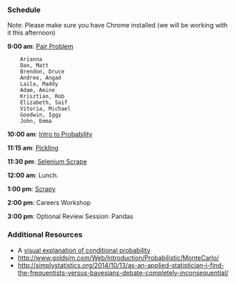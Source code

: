 ### Schedule

Note: Please make sure you have Chrome installed (we will be working with it this afternoon) 

**9:00 am**: [Pair Problem](pair.md)

		Arianna
		Dan, Matt
		Brendon, Druce
		Andree, Angad
		Laila, Maddy
		Adam, Amine
		Krisztian, Rob
		Elizabeth, Saif
		Vitoria, Michael
		Goodwin, Iggy
		John, Emma

**10:00 am**: [Intro to Probability](intro_to_probability.ipynb)

**11:15 am**: [Pickling](Pickling_Python_Objects.ipynb)

**11:30 pm**: [Selenium Scrape](web_scraping_selenium.ipynb)

**12:00 am**: Lunch.

**1:00 pm**: [Scrapy](intro_to_scrapy.ipynb)

**2:00 pm**: Careers Workshop

**3:00 pm**: Optional Review Session: Pandas



### Additional Resources
 
 * A [visual explanation of conditional probability](http://setosa.io/conditional/)
 * http://www.goldsim.com/Web/Introduction/Probabilistic/MonteCarlo/
 * http://simplystatistics.org/2014/10/13/as-an-applied-statistician-i-find-the-frequentists-versus-bayesians-debate-completely-inconsequential/

